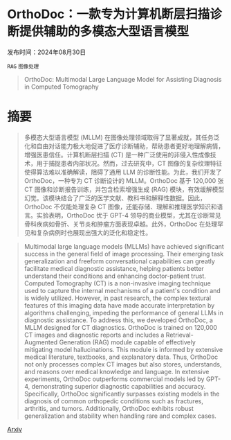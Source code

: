 # OrthoDoc：一款专为计算机断层扫描诊断提供辅助的多模态大型语言模型

发布时间：2024年08月30日

`RAG` `图像处理`

> OrthoDoc: Multimodal Large Language Model for Assisting Diagnosis in Computed Tomography

# 摘要

> 多模态大型语言模型 (MLLM) 在图像处理领域取得了显著成就，其任务泛化和自由对话能力极大地促进了医疗诊断辅助，帮助患者更好地理解病情，增强医患信任。计算机断层扫描 (CT) 是一种广泛使用的非侵入性成像技术，用于捕捉患者内部状况。然而，过去研究中，CT 图像的复杂纹理特征使得算法难以准确解读，阻碍了通用 LLM 的诊断性能。为此，我们开发了 OrthoDoc，一种专为 CT 诊断设计的 MLLM。OrthoDoc 基于 120,000 张 CT 图像和诊断报告训练，并包含检索增强生成 (RAG) 模块，有效缓解模型幻觉。该模块结合了广泛的医学文献、教科书和解释性数据。因此，OrthoDoc 不仅能处理复杂 CT 图像，还能存储、理解和推理医学知识和语言。实验表明，OrthoDoc 优于 GPT-4 领导的商业模型，尤其在诊断常见骨科疾病如骨折、关节炎和肿瘤方面表现卓越。此外，OrthoDoc 在处理罕见和复杂病例时也展现出强大的泛化和稳定性。

> Multimodal large language models (MLLMs) have achieved significant success in the general field of image processing. Their emerging task generalization and freeform conversational capabilities can greatly facilitate medical diagnostic assistance, helping patients better understand their conditions and enhancing doctor-patient trust. Computed Tomography (CT) is a non-invasive imaging technique used to capture the internal mechanisms of a patient's condition and is widely utilized. However, in past research, the complex textural features of this imaging data have made accurate interpretation by algorithms challenging, impeding the performance of general LLMs in diagnostic assistance. To address this, we developed OrthoDoc, a MLLM designed for CT diagnostics. OrthoDoc is trained on 120,000 CT images and diagnostic reports and includes a Retrieval-Augmented Generation (RAG) module capable of effectively mitigating model hallucinations. This module is informed by extensive medical literature, textbooks, and explanatory data. Thus, OrthoDoc not only processes complex CT images but also stores, understands, and reasons over medical knowledge and language. In extensive experiments, OrthoDoc outperforms commercial models led by GPT-4, demonstrating superior diagnostic capabilities and accuracy. Specifically, OrthoDoc significantly surpasses existing models in the diagnosis of common orthopedic conditions such as fractures, arthritis, and tumors. Additionally, OrthoDoc exhibits robust generalization and stability when handling rare and complex cases.

[Arxiv](https://arxiv.org/abs/2409.09052)